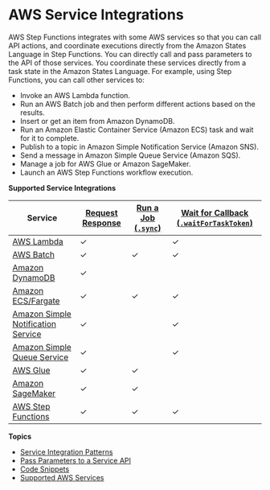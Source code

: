 # AWS Service Integrations<a name="concepts-service-integrations"></a>

AWS Step Functions integrates with some AWS services so that you can call API actions, and coordinate executions directly from the Amazon States Language in Step Functions\. You can directly call and pass parameters to the API of those services\. You coordinate these services directly from a task state in the Amazon States Language\. For example, using Step Functions, you can call other services to: 
+ Invoke an AWS Lambda function\.
+ Run an AWS Batch job and then perform different actions based on the results\.
+ Insert or get an item from Amazon DynamoDB\.
+ Run an Amazon Elastic Container Service \(Amazon ECS\) task and wait for it to complete\.
+ Publish to a topic in Amazon Simple Notification Service \(Amazon SNS\)\.
+ Send a message in Amazon Simple Queue Service \(Amazon SQS\)\.
+ Manage a job for AWS Glue or Amazon SageMaker\.
+ Launch an AWS Step Functions workflow execution\.


**Supported Service Integrations**  

| Service | [Request Response](connect-to-resource.md#connect-default) | [Run a Job \(`.sync`\)](connect-to-resource.md#connect-sync) | [Wait for Callback \(`.waitForTaskToken`\)](connect-to-resource.md#connect-wait-token) | 
| --- | --- | --- | --- | 
| [AWS Lambda](connect-lambda.md) | ✓ |  | ✓ | 
| [AWS Batch](connect-batch.md) | ✓ | ✓ | ✓ | 
| [Amazon DynamoDB](connect-ddb.md) | ✓ |  |  | 
| [Amazon ECS/Fargate](connect-ecs.md) | ✓ | ✓ | ✓ | 
| [Amazon Simple Notification Service](connect-sns.md) | ✓ |  | ✓ | 
| [Amazon Simple Queue Service](connect-sqs.md) | ✓ |  | ✓ | 
| [AWS Glue](connect-glue.md) | ✓ | ✓ |  | 
| [Amazon SageMaker](connect-sagemaker.md) | ✓ | ✓ |  | 
| [AWS Step Functions](connect-stepfunctions.md) | ✓ | ✓ | ✓ | 

**Topics**
+ [Service Integration Patterns](connect-to-resource.md)
+ [Pass Parameters to a Service API](connect-parameters.md)
+ [Code Snippets](concepts-code-snippets.md)
+ [Supported AWS Services](connect-supported-services.md)
